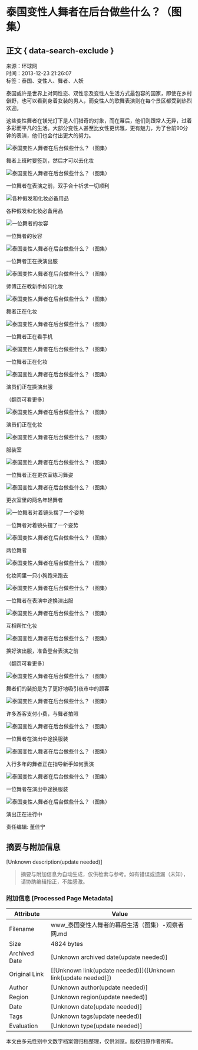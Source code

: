 # 泰国变性人舞者在后台做些什么？（图集）

## 正文 { data-search-exclude }


来源：环球网  
时间：2013-12-23 21:26:07  
标签：泰国、变性人、舞者、人妖  

泰国或许是世界上对同性恋、双性恋及变性人生活方式最包容的国家，即使在乡村僻野，也可以看到身着女装的男人，而变性人的歌舞表演则在每个景区都受到热烈欢迎。

这些变性舞者在镁光灯下是人们猎奇的对象，而在幕后，他们则跟常人无异，过着多彩而平凡的生活。大部分变性人甚至比女性更优雅，更有魅力，为了台前90分钟的表演，他们也会付出更大的努力。

![泰国变性人舞者在后台做些什么？（图集）](http://i.guancha.cn/News/2013/12/23/635234267128527774.jpg)

舞者上班时要签到，然后才可以去化妆

![泰国变性人舞者在后台做些什么？（图集）](http://i.guancha.cn/News/2013/12/23/635234268282149800.jpg)

一位舞者在表演之前，双手合十祈求一切顺利

![各种假发和化妆必备用品](http://i.guancha.cn/News/2013/12/23/635234268724722577.jpg)

各种假发和化妆必备用品

![一位舞者的妆容](http://i.guancha.cn/News/2013/12/23/635234269014571087.jpg)

一位舞者的妆容

![泰国变性人舞者在后台做些什么？（图集）](http://i.guancha.cn/News/2013/12/23/635234269403947770.jpg)

一位舞者正在换演出服

![泰国变性人舞者在后台做些什么？（图集）](http://i.guancha.cn/News/2013/12/23/635234269810952485.jpg)

师傅正在教新手如何化妆

![泰国变性人舞者在后台做些什么？（图集）](http://i.guancha.cn/News/2013/12/23/635234270202981174.jpg)

舞者正在化妆

![泰国变性人舞者在后台做些什么？（图集）](http://i.guancha.cn/News/2013/12/23/635234304818349973.jpg)

一位舞者正在看手机

![泰国变性人舞者在后台做些什么？（图集）](http://i.guancha.cn/News/2013/12/23/635234305442663069.jpg)

一位舞者正在化妆

![泰国变性人舞者在后台做些什么？（图集）](http://i.guancha.cn/News/2013/12/23/635234305890071855.jpg)

演员们正在换演出服

（翻页可看更多）

![泰国变性人舞者在后台做些什么？（图集）](http://i.guancha.cn/News/2013/12/23/635234306260416505.jpg)

演员们正在化妆

![泰国变性人舞者在后台做些什么？（图集）](http://i.guancha.cn/News/2013/12/23/635234308405732273.jpg)

服装室

![泰国变性人舞者在后台做些什么？（图集）](http://i.guancha.cn/News/2013/12/23/635234308938317209.jpg)

一位舞者正在更衣室练习舞姿

![泰国变性人舞者在后台做些什么？（图集）](http://i.guancha.cn/News/2013/12/23/635234309343917921.jpg)

更衣室里的两名年轻舞者

![一位舞者对着镜头摆了一个姿势](http://i.guancha.cn/News/2013/12/23/635234309791170707.jpg)

一位舞者对着镜头摆了一个姿势

![泰国变性人舞者在后台做些什么？（图集）](http://i.guancha.cn/News/2013/12/23/635234310226255471.jpg)

两位舞者

![泰国变性人舞者在后台做些什么？（图集）](http://i.guancha.cn/News/2013/12/23/635234310675848261.jpg)

化妆间里一只小狗跑来跑去

![泰国变性人舞者在后台做些什么？（图集）](http://i.guancha.cn/News/2013/12/23/635234311243221257.jpg)

一位舞者在表演中途换演出服

![泰国变性人舞者在后台做些什么？（图集）](http://i.guancha.cn/News/2013/12/23/635234311634937945.jpg)

互相帮忙化妆

![泰国变性人舞者在后台做些什么？（图集）](http://i.guancha.cn/News/2013/12/23/635234312005594596.jpg)

换好演出服，准备登台表演之前

（翻页可看更多）

![泰国变性人舞者在后台做些什么？（图集）](http://i.guancha.cn/News/2013/12/23/635234312431787345.jpg)

舞者们的装扮是为了更好地吸引夜市中的顾客

![泰国变性人舞者在后台做些什么？（图集）](http://i.guancha.cn/News/2013/12/23/635234312860164097.jpg)

许多游客支付小费，与舞者拍照

![泰国变性人舞者在后台做些什么？（图集）](http://i.guancha.cn/News/2013/12/23/635234314183982422.jpg)

一位舞者在演出中途换服装

![泰国变性人舞者在后台做些什么？（图集）](http://i.guancha.cn/News/2013/12/23/635234314560255083.jpg)

入行多年的舞者正在指导新手如何表演

![泰国变性人舞者在后台做些什么？（图集）](http://i.guancha.cn/News/2013/12/23/635234314955247777.jpg)

一位舞者在演出中途换服装

![泰国变性人舞者在后台做些什么？（图集）](http://i.guancha.cn/News/2013/12/23/635234315504680742.jpg)

演出正在进行中

责任编辑: 董佳宁
<!-- tcd_original_link https://www.guancha.cn/Neighbors/2013_12_23_194712.shtml -->


## 摘要与附加信息

<!-- tcd_abstract -->
[Unknown description(update needed)]
<!-- tcd_abstract_end -->

> 摘要与附加信息为自动生成，仅供检索与参考。如有错误或遗漏（未知），请协助编辑指正，不胜感激。

### 附加信息 [Processed Page Metadata]

| Attribute       | Value                                  |
|-----------------|----------------------------------------|
| Filename        | www_泰国变性人舞者的幕后生活（图集）-观察者网.md                             |
| Size            | 4824 bytes                           |
| Archived Date   | [Unknown archived date(update needed)]                             |
| Original Link   | [[Unknown link(update needed)]]([Unknown link(update needed)])                       |
| Author          | [Unknown author(update needed)]                               |
| Region          | [Unknown region(update needed)]                               |
| Date            | [Unknown date(update needed)]                                 |
| Tags            | [Unknown tags(update needed)]                                 |
| Evaluation            | [Unknown type(update needed)]                                 |
<!-- tcd_table_end -->

本文由多元性别中文数字档案馆归档整理，仅供浏览。版权归原作者所有。
